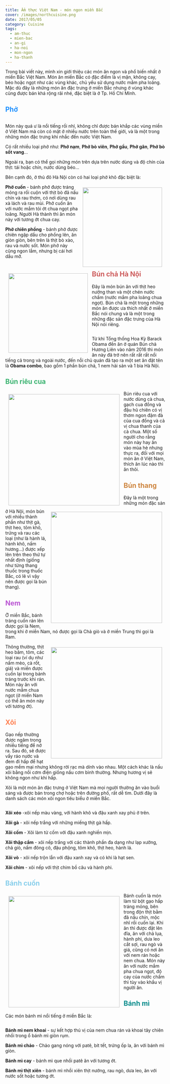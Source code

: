 ```yaml
---
title: Ẩm thực Việt Nam - món ngon miền Bắc
cover: /images/northcuisine.png
date: 2017/05/05
category: Cuisine
tags:
  - am-thuc
  - mien-bac
  - an-gi
  - ha-noi
  - mon-ngon
  - ha-thanh
---
```


Trong bài viết này, mình xin giới thiệu các món ăn ngon và phổ biến nhất ở miền Bắc Việt Nam. Món ăn miền Bắc có đặc điểm là vị mặn, không cay, béo hoặc ngọt như các vùng khác, chủ yếu sử dụng nước mắm pha loãng. Mặc dù đây là những món ăn đặc trưng ở miền Bắc nhưng ở vùng khác cũng được bán khá rộng rãi nhé, đặc biệt là ở Tp. Hồ Chí Minh.


## <span style="color:dodgerblue"> Phở </span>

<figure style="width: 650px" class="align-center">
  <img src="./pho.png" alt="">
  <figcaption></figcaption>
</figure>

Món này quá ư là nổi tiếng rồi nhỉ, không chỉ được bán khắp các vùng miền ở Việt Nam mà còn có mặt ở nhiều nước trên toàn thế giới, và là một trong những món đặc trưng khi nhắc đến nước Việt Nam.


Có rất nhiều loại phở như: **Phở nạm**, **Phở bò viên**, **Phở gầu**, **Phở gân**, **Phở bò sốt vang**...

Ngoài ra, bạn có thể gọi những món trên dựa trên nước dùng và độ chín của thịt: tái hoặc chín, nước dùng béo...


Bên cạnh đó, ở thủ đô Hà Nội còn có hai loại phở khô đặc biệt là: 


<img align="right" style="width:250px; padding: 10px" src="./phocuon.png"> **Phở cuốn** - bánh phở được tráng mỏng ra rồi cuộn với thịt bò đã nấu chín và rau thơm, có nơi dùng rau xà lách và rau mùi. Phở cuốn ăn với nước mắm tỏi ớt chua ngọt pha loãng. Người Hà thành thì ăn món này với tương ớt chua cay.


<img align="left" style="width:250px; padding: 10px" src="./phochienphong.png"> **Phở chiên phồng** - bánh phở được chiên ngập dầu cho phồng lên, ăn giòn giòn, bên trên là thịt bò xào, rau và nước sốt. Món phở này cũng ngon lắm, nhưng bị cái hơi dầu mỡ.


## <span style="color:indianred"> Bún chả Hà Nội </span>
Đây là món bún ăn với thịt heo nướng than và một chén nước chấm (nước mắm pha loãng chua ngọt). Bún chả là một trong những món ăn được ưa thích nhất ở miền Bắc nói chung và là một trong những đặc sản đặc trưng của Hà Nội nói riêng.


<figure style="width: 650px" class="align-center">
  <img src="./buncha.png" alt="">
  <figcaption></figcaption>
</figure>

Từ khi Tổng thống Hoa Kỳ Barack Obama đến ăn ở quán Bún chả Hương Liên vào năm 2016 thì món ăn này đã trở nên rất rất rất nổi tiếng cả trong và ngoài nước, đến nỗi chủ quán đã tạo ra một set ăn đặt tên là **Obama combo**, bao gồm 1 phần bún chả, 1 nem hải sản và 1 bia Hà Nội.


## <span style="color:mediumseagreen"> Bún riêu cua </span>

<img align="left" style="width:350px; padding: 10px" src="./bunrieucua.png"> Bún riêu cua với nước dùng cà chua, gạch cua đồng và đậu hũ chiên có vị thơm ngon đậm đà của cua đồng và cả vị chua thanh của cà chua. Một số người cho rằng món này hay ăn vào mùa hè nhưng thực ra, đối với mọi món ăn ở Việt Nam, thích ăn lúc nào thì ăn thôi.


## <span style="color:peru"> Bún thang </span>

<img align="right" style="width:350px; padding: 10px" src="./bunthang.png"> Đây là một trong những món đặc sản ở Hà Nội, món bún với nhiều thành phần như thịt gà, thịt heo, tôm khô, trứng và rau các loại (như là hành lá, hành khô, nấm hương...) được xếp lên trên theo thứ tự nhất định (giống như từng thang thuốc trong thuốc Bắc, có lẽ vì vậy nên được gọi là bún thang).


## <span style="color:mediumorchid"> Nem </span>

Ở miền Bắc, bánh tráng cuốn rán lên được gọi là Nem, trong khi ở miền Nam, nó được gọi là Chả giò và ở miền Trung thì gọi là Ram.
 

<img align="right" style="width:350px; padding: 10px" src="./nem.png"> Thông thường, thịt heo băm, tôm, các loại rau (ví dụ như nấm mèo, cà rốt, giá) và miến được cuốn lại trong bánh tráng trước khi rán. Món này ăn với nước mắm chua ngọt (ở miền Nam có thể ăn món này với tương ớt).


## <span style="color:coral"> Xôi </span>

Gạo nếp thường được ngâm trong nhiều tiếng để nở ra. Sau đó, sẽ được vẩy ráo nước và đem đi hấp để hạt gạo mềm mại nhưng không rời rạc mà dính vào nhau. Một cách khác là nấu xôi bằng nồi cơm điện giống nấu cơm bình thường. Nhưng hương vị sẽ không ngon như khi hấp.


Xôi là một món ăn đặc trưng ở Việt Nam mà mọi người thường ăn vào buổi sáng và được bán trong chợ hoặc trên đường phố, rất dễ tìm. Dưới đây là danh sách các món xôi ngon tiêu biểu ở miền Bắc.


<figure style="width: 650px" class="align-center">
  <img src="./xoi.png" alt="">
  <figcaption></figcaption>
</figure>

**Xôi xéo** -xôi nếp màu vàng, với hành khô và đậu xanh xay phủ ở trên.


**Xôi gà** - xôi nếp trắng với những miếng thịt gà hấp.


**Xôi cốm** - Xôi làm từ cốm với đậu xanh nghiền mịn.


**Xôi thập cẩm** - xôi nếp trắng với các thành phần đa dạng như lạp xưởng, chả giò, nấm đông cô, đậu phộng, tôm khô, thịt heo, hành lá.


**Xôi vò** - xôi nếp trộn lẫn với đậu xanh xay và có khi là hạt sen.


**Xôi chim** - xôi nếp với thịt chim bồ câu và hành phi.


## <span style="color:skyblue"> Bánh cuốn </span>

<img align="left" style="width:350px; padding: 10px" src="./banhcuon.png"> Bánh cuốn là món làm từ bột gạo hấp tráng mỏng, bên trong độn thịt bằm đã nấu chín, mộc nhĩ rồi cuốn lại. Khi ăn thì được đặt lên đĩa, ăn với chả lụa, hành phi, dưa leo cắt sợi, rau ngò và giá, cũng có nơi ăn với nem rán hoặc nem chua. Món này ăn với nước mắm pha chua ngọt, độ cay của nước chấm thì tùy vào khẩu vị người ăn.


## <span style="color:darkcyan"> Bánh mì </span>

Các món bánh mì nổi tiếng ở miền Bắc là:


<figure style="width: 650px" class="align-center">
  <img src="./banhmi.png" alt="">
  <figcaption></figcaption>
</figure>

**Bánh mì nem khoai** - sự kết hợp thú vị của nem chua rán và khoai tây chiên nhồi trong ổ bánh mì giòn rụm.


**Bánh mì chảo** - Chảo gang nóng với patê, bít tết, trứng ốp la, ăn với bánh mì giòn.


**Bánh mì cay** - bánh mì que nhồi patê ăn với tương ớt.


**Bánh mì thịt xiên** - bánh mì nhồi xiên thịt nướng, rau ngò, dưa leo, ăn với nước sốt hoặc tương ớt.
